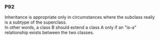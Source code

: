 ### P92
Inheritance is appropriate only in circumstances where the subclass really is a subtype of the superclass.<br/>
In other words, a class B should extend a class A only if an "is-a" relationship exists between the two classes.
